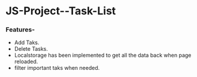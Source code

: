 # JS-Project--Task-List

### Features-
- Add Taks.
- Delete Tasks.
-  Localstorage has been implemented to get all the data back when page reloaded.
- filter important taks when needed.
